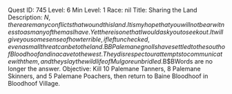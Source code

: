 Quest ID: 745
Level: 6
Min Level: 1
Race: nil
Title: Sharing the Land
Description: $N, there are many conflicts that wound this land. It is my hope that you will not bear witness to as many of them as I have. Yet there is one that I would ask you to seek out. It will give you some sense of how terrible, if left unchecked, even a small threat can be to the land.$B$BPalemane gnolls have settled to the south of Bloodhoof and in a cave to the west. They disrespect our attempts to communicate with them, and they slay the wildlife of Mulgore unbridled.$B$BWords are no longer the answer.
Objective: Kill 10 Palemane Tanners, 8 Palemane Skinners, and 5 Palemane Poachers, then return to Baine Bloodhoof in Bloodhoof Village.
